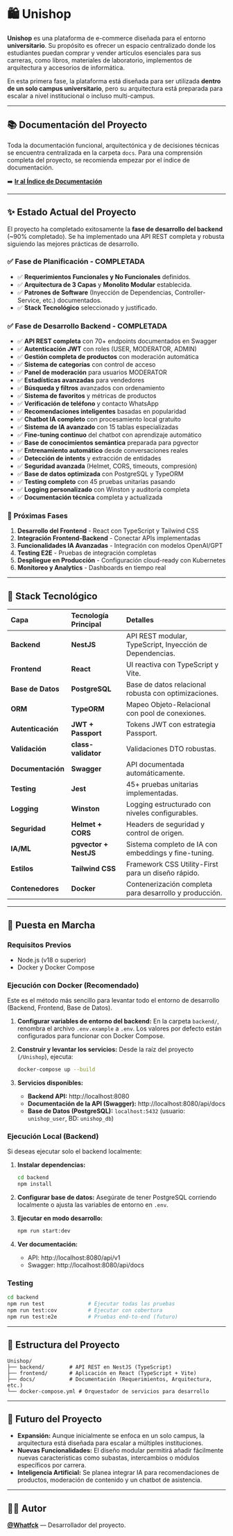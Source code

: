 # 🛍️ Unishop

**Unishop** es una plataforma de e-commerce diseñada para el entorno **universitario**. Su propósito es ofrecer un espacio centralizado donde los estudiantes puedan comprar y vender artículos esenciales para sus carreras, como libros, materiales de laboratorio, implementos de arquitectura y accesorios de informática.

En esta primera fase, la plataforma está diseñada para ser utilizada **dentro de un solo campus universitario**, pero su arquitectura está preparada para escalar a nivel institucional o incluso multi-campus.

---

## 📚 Documentación del Proyecto

Toda la documentación funcional, arquitectónica y de decisiones técnicas se encuentra centralizada en la carpeta `docs`. Para una comprensión completa del proyecto, se recomienda empezar por el índice de documentación.

➡️ [**Ir al Índice de Documentación**](/docs/README.md)

---

## ✨ Estado Actual del Proyecto

El proyecto ha completado exitosamente la **fase de desarrollo del backend** (~90% completado). Se ha implementado una API REST completa y robusta siguiendo las mejores prácticas de desarrollo.

### ✅ **Fase de Planificación - COMPLETADA**
-   ✅ **Requerimientos Funcionales y No Funcionales** definidos.
-   ✅ **Arquitectura de 3 Capas** y **Monolito Modular** establecida.
-   ✅ **Patrones de Software** (Inyección de Dependencias, Controller-Service, etc.) documentados.
-   ✅ **Stack Tecnológico** seleccionado y justificado.

### ✅ **Fase de Desarrollo Backend - COMPLETADA**
-   ✅ **API REST completa** con 70+ endpoints documentados en Swagger
-   ✅ **Autenticación JWT** con roles (USER, MODERATOR, ADMIN)
-   ✅ **Gestión completa de productos** con moderación automática
-   ✅ **Sistema de categorías** con control de acceso
-   ✅ **Panel de moderación** para usuarios MODERATOR
-   ✅ **Estadísticas avanzadas** para vendedores
-   ✅ **Búsqueda y filtros** avanzados con ordenamiento
-   ✅ **Sistema de favoritos** y métricas de productos
-   ✅ **Verificación de teléfono** y contacto WhatsApp
-   ✅ **Recomendaciones inteligentes** basadas en popularidad
-   ✅ **Chatbot IA completo** con procesamiento local gratuito
-   ✅ **Sistema de IA avanzado** con 15 tablas especializadas
-   ✅ **Fine-tuning continuo** del chatbot con aprendizaje automático
-   ✅ **Base de conocimientos semántica** preparada para pgvector
-   ✅ **Entrenamiento automático** desde conversaciones reales
-   ✅ **Detección de intents** y extracción de entidades
-   ✅ **Seguridad avanzada** (Helmet, CORS, timeouts, compresión)
-   ✅ **Base de datos optimizada** con PostgreSQL y TypeORM
-   ✅ **Testing completo** con 45 pruebas unitarias pasando
-   ✅ **Logging personalizado** con Winston y auditoría completa
-   ✅ **Documentación técnica** completa y actualizada

### 🚀 **Próximas Fases**
1. **Desarrollo del Frontend** - React con TypeScript y Tailwind CSS
2. **Integración Frontend-Backend** - Conectar APIs implementadas
3. **Funcionalidades IA Avanzadas** - Integración con modelos OpenAI/GPT
4. **Testing E2E** - Pruebas de integración completas
5. **Despliegue en Producción** - Configuración cloud-ready con Kubernetes
6. **Monitoreo y Analytics** - Dashboards en tiempo real

---

## 🚀 Stack Tecnológico

| Capa      | Tecnología Principal | Detalles                                           |
| :-------- | :------------------- | :------------------------------------------------- |
| **Backend** | **NestJS**           | API REST modular, TypeScript, Inyección de Dependencias. |
| **Frontend**  | **React**            | UI reactiva con TypeScript y Vite.                 |
| **Base de Datos** | **PostgreSQL**       | Base de datos relacional robusta con optimizaciones. |
| **ORM**       | **TypeORM**          | Mapeo Objeto-Relacional con pool de conexiones.    |
| **Autenticación** | **JWT + Passport**   | Tokens JWT con estrategia Passport.                |
| **Validación** | **class-validator**  | Validaciones DTO robustas.                         |
| **Documentación** | **Swagger**          | API documentada automáticamente.                   |
| **Testing** | **Jest**             | 45+ pruebas unitarias implementadas.               |
| **Logging** | **Winston**          | Logging estructurado con niveles configurables.    |
| **Seguridad** | **Helmet + CORS**    | Headers de seguridad y control de origen.          |
| **IA/ML** | **pgvector + NestJS** | Sistema completo de IA con embeddings y fine-tuning. |
| **Estilos**     | **Tailwind CSS**     | Framework CSS Utility-First para un diseño rápido. |
| **Contenedores** | **Docker**           | Contenerización completa para desarrollo y producción. |

---

## 🔧 Puesta en Marcha

### Requisitos Previos

-   Node.js (v18 o superior)
-   Docker y Docker Compose

### Ejecución con Docker (Recomendado)

Este es el método más sencillo para levantar todo el entorno de desarrollo (Backend, Frontend, Base de Datos).

1.  **Configurar variables de entorno del backend:**
    En la carpeta `backend/`, renombra el archivo `.env.example` a `.env`. Los valores por defecto están configurados para funcionar con Docker Compose.

2.  **Construir y levantar los servicios:**
    Desde la raíz del proyecto (`/Unishop`), ejecuta:
    ```bash
    docker-compose up --build
    ```

3.  **Servicios disponibles:**
    -   **Backend API:** http://localhost:8080
    -   **Documentación de la API (Swagger):** http://localhost:8080/api/docs
    -   **Base de Datos (PostgreSQL):** `localhost:5432` (usuario: `unishop_user`, BD: `unishop_db`)

### Ejecución Local (Backend)

Si deseas ejecutar solo el backend localmente:

1.  **Instalar dependencias:**
    ```bash
    cd backend
    npm install
    ```

2.  **Configurar base de datos:**
    Asegúrate de tener PostgreSQL corriendo localmente o ajusta las variables de entorno en `.env`.

3.  **Ejecutar en modo desarrollo:**
    ```bash
    npm run start:dev
    ```

4.  **Ver documentación:**
    - API: http://localhost:8080/api/v1
    - Swagger: http://localhost:8080/api/docs

### Testing

```bash
cd backend
npm run test              # Ejecutar todas las pruebas
npm run test:cov          # Ejecutar con cobertura
npm run test:e2e          # Pruebas end-to-end (futuro)
```

---

## 📂 Estructura del Proyecto

```plaintext
Unishop/
├── backend/        # API REST en NestJS (TypeScript)
├── frontend/       # Aplicación en React (TypeScript + Vite)
├── docs/           # Documentación (Requerimientos, Arquitectura, etc.)
└── docker-compose.yml # Orquestador de servicios para desarrollo
```

---

## 🌱 Futuro del Proyecto

-   **Expansión:** Aunque inicialmente se enfoca en un solo campus, la arquitectura está diseñada para escalar a múltiples instituciones.
-   **Nuevas Funcionalidades:** El diseño modular permitirá añadir fácilmente nuevas características como subastas, intercambios o módulos específicos por carrera.
-   **Inteligencia Artificial:** Se planea integrar IA para recomendaciones de productos, moderación de contenido y un chatbot de asistencia.

---

## 👨‍💻 Autor

**[@Whatfck](https://github.com/Whatfck)** — Desarrollador del proyecto.
